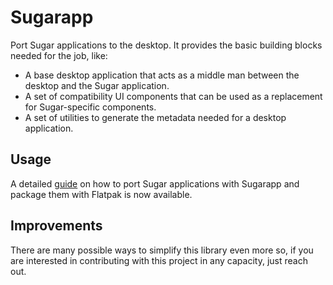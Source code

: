 # Sugarapp

Port Sugar applications to the desktop. It provides the basic building blocks needed for the job, like:

* A base desktop application that acts as a middle man between the desktop and the Sugar application.
* A set of compatibility UI components that can be used as a replacement for Sugar-specific components.
* A set of utilities to generate the metadata needed for a desktop application.

## Usage

A detailed [guide](flatpak-guide.md) on how to port Sugar applications with Sugarapp and package them with Flatpak is now available.

## Improvements

There are many possible ways to simplify this library even more so, if you are interested in contributing with this project in any capacity, just reach out.
